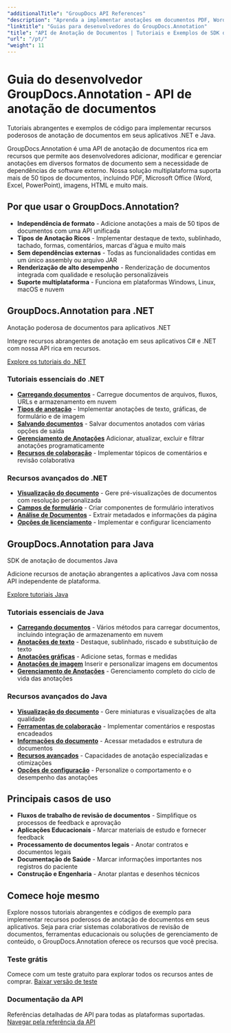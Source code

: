 ```yaml
---
"additionalTitle": "GroupDocs API References"
"description": "Aprenda a implementar anotações em documentos PDF, Word, Excel e PowerPoint em aplicativos .NET e Java. Tutoriais passo a passo para marcação de texto, comentários, formas e recursos de colaboração."
"linktitle": "Guias para desenvolvedores do GroupDocs.Annotation"
"title": "API de Anotação de Documentos | Tutoriais e Exemplos de SDK do GroupDocs.Annotation"
"url": "/pt/"
"weight": 11
---
```


# Guia do desenvolvedor GroupDocs.Annotation - API de anotação de documentos

Tutoriais abrangentes e exemplos de código para implementar recursos poderosos de anotação de documentos em seus aplicativos .NET e Java.

GroupDocs.Annotation é uma API de anotação de documentos rica em recursos que permite aos desenvolvedores adicionar, modificar e gerenciar anotações em diversos formatos de documento sem a necessidade de dependências de software externo. Nossa solução multiplataforma suporta mais de 50 tipos de documentos, incluindo PDF, Microsoft Office (Word, Excel, PowerPoint), imagens, HTML e muito mais.

## Por que usar o GroupDocs.Annotation?

- **Independência de formato** - Adicione anotações a mais de 50 tipos de documentos com uma API unificada
- **Tipos de Anotação Ricos** - Implementar destaque de texto, sublinhado, tachado, formas, comentários, marcas d'água e muito mais
- **Sem dependências externas** - Todas as funcionalidades contidas em um único assembly ou arquivo JAR
- **Renderização de alto desempenho** - Renderização de documentos integrada com qualidade e resolução personalizáveis
- **Suporte multiplataforma** - Funciona em plataformas Windows, Linux, macOS e nuvem

## GroupDocs.Annotation para .NET

Anotação poderosa de documentos para aplicativos .NET

Integre recursos abrangentes de anotação em seus aplicativos C# e .NET com nossa API rica em recursos.

[Explore os tutoriais do .NET](./net/)

### Tutoriais essenciais do .NET

- [**Carregando documentos**](./net/document-loading) - Carregue documentos de arquivos, fluxos, URLs e armazenamento em nuvem
- [**Tipos de anotação**](./net/text-annotations) - Implementar anotações de texto, gráficas, de formulário e de imagem
- [**Salvando documentos**](./net/document-saving) - Salvar documentos anotados com várias opções de saída
- [**Gerenciamento de Anotações**](./net/annotation-management) Adicionar, atualizar, excluir e filtrar anotações programaticamente
- [**Recursos de colaboração**](./net/reply-management) - Implementar tópicos de comentários e revisão colaborativa

### Recursos avançados do .NET

- [**Visualização do documento**](./net/document-preview) - Gere pré-visualizações de documentos com resolução personalizada
- [**Campos de formulário**](./net/form-field-annotations) - Criar componentes de formulário interativos
- [**Análise de Documentos**](./net/document-information) - Extrair metadados e informações da página
- [**Opções de licenciamento**](./net/licensing-and-configuration) - Implementar e configurar licenciamento

## GroupDocs.Annotation para Java

SDK de anotação de documentos Java

Adicione recursos de anotação abrangentes a aplicativos Java com nossa API independente de plataforma.

[Explore tutoriais Java](./java/)

### Tutoriais essenciais de Java

- [**Carregando documentos**](./java/document-loading) - Vários métodos para carregar documentos, incluindo integração de armazenamento em nuvem
- [**Anotações de texto**](./java/text-annotations) - Destaque, sublinhado, riscado e substituição de texto
- [**Anotações gráficas**](./java/graphical-annotations) - Adicione setas, formas e medidas
- [**Anotações de imagem**](./java/image-annotations) Inserir e personalizar imagens em documentos  
- [**Gerenciamento de Anotações**](./java/annotation-management) - Gerenciamento completo do ciclo de vida das anotações

### Recursos avançados do Java

- [**Visualização do documento**](./java/document-preview) - Gere miniaturas e visualizações de alta qualidade
- [**Ferramentas de colaboração**](./java/reply-management) - Implementar comentários e respostas encadeados
- [**Informações do documento**](./java/document-information) - Acessar metadados e estrutura de documentos
- [**Recursos avançados**](./java/advanced-features) - Capacidades de anotação especializadas e otimizações
- [**Opções de configuração**](./java/licensing-and-configuration) - Personalize o comportamento e o desempenho das anotações

## Principais casos de uso

- **Fluxos de trabalho de revisão de documentos** - Simplifique os processos de feedback e aprovação
- **Aplicações Educacionais** - Marcar materiais de estudo e fornecer feedback
- **Processamento de documentos legais** - Anotar contratos e documentos legais
- **Documentação de Saúde** - Marcar informações importantes nos registros do paciente
- **Construção e Engenharia** - Anotar plantas e desenhos técnicos

## Comece hoje mesmo

Explore nossos tutoriais abrangentes e códigos de exemplo para implementar recursos poderosos de anotação de documentos em seus aplicativos. Seja para criar sistemas colaborativos de revisão de documentos, ferramentas educacionais ou soluções de gerenciamento de conteúdo, o GroupDocs.Annotation oferece os recursos que você precisa.

### Teste grátis
Comece com um teste gratuito para explorar todos os recursos antes de comprar.
[Baixar versão de teste](https://releases.groupdocs.com/annotation/)

### Documentação da API
Referências detalhadas de API para todas as plataformas suportadas.
[Navegar pela referência da API](https://reference.groupdocs.com/annotation/)